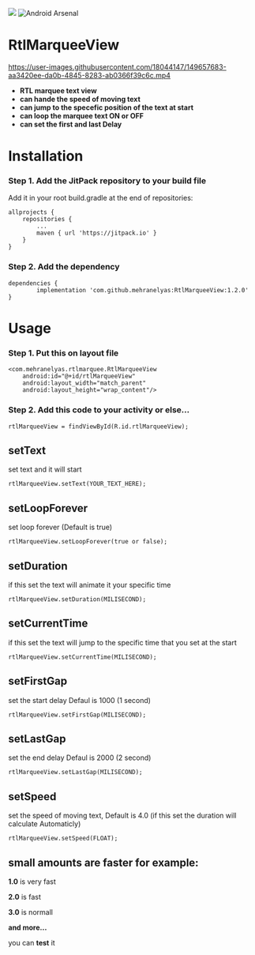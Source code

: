[![](https://jitpack.io/v/mehranelyas/RtlMarqueeView.svg)](https://jitpack.io/#mehranelyas/RtlMarqueeView)
![Android Arsenal]( https://img.shields.io/badge/Android%20Arsenal-RtlMarqueeView-green.svg?style=flat )

# RtlMarqueeView

https://user-images.githubusercontent.com/18044147/149657683-aa3420ee-da0b-4845-8283-ab0366f39c6c.mp4

* **RTL marquee text view**
*  **can hande the speed of moving text**
* **can jump to the specefic position of the text at start**
* **can loop the marquee text ON or OFF**
*  **can set the first and last Delay**






# Installation

### Step 1. Add the JitPack repository to your build file 

Add it in your root build.gradle at the end of repositories:


	allprojects {
		repositories {
			...
			maven { url 'https://jitpack.io' }
		}
	}

  
  ### Step 2. Add the dependency
  
  	dependencies {
	        implementation 'com.github.mehranelyas:RtlMarqueeView:1.2.0'
	}


# Usage

### Step 1. Put this on layout file

    <com.mehranelyas.rtlmarquee.RtlMarqueeView
        android:id="@+id/rtlMarqueeView"
        android:layout_width="match_parent"
        android:layout_height="wrap_content"/>

  ### Step 2. Add this code to your activity or else...
  
  ```
  rtlMarqueeView = findViewById(R.id.rtlMarqueeView);
  
 ```
 ## setText
 set text and it will start
 ```
 rtlMarqueeView.setText(YOUR_TEXT_HERE);
 ```
  ## setLoopForever
  set loop forever (Default is true)
 ```
rtlMarqueeView.setLoopForever(true or false);
 ```
  ## setDuration
   if this set the text will animate it your specific time
 ```
rtlMarqueeView.setDuration(MILISECOND);
 ```

  ## setCurrentTime
   if this set the text will jump to the specific time that you set at the start
 ```
rtlMarqueeView.setCurrentTime(MILISECOND);
 ```
 
  ## setFirstGap
   set the start delay Defaul is 1000 (1 second)
 ```
rtlMarqueeView.setFirstGap(MILISECOND);
 ```
  ## setLastGap
   set the end delay Defaul is 2000 (2 second)
 ```
rtlMarqueeView.setLastGap(MILISECOND);
 ```
  ## setSpeed
   set the speed of moving text, Default is 4.0 (if this set the duration will calculate Automaticly)
   
 ```
rtlMarqueeView.setSpeed(FLOAT);
 ```

   ## small amounts are faster for example:
   **1.0** is very fast

   **2.0** is fast

   **3.0** is normall 

   **and more...**

   you can **test** it
   

 
 
